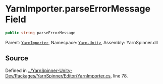 # YarnImporter.parseErrorMessage Field


```csharp
public string parseErrorMessage
```



<div class="class-metadata">

Parent: [`YarnImporter`](/api/csharp/yarn.unity/yarnimporter.md), Namespace: [`Yarn.Unity`](/api/csharp/yarn.unity/README.md), Assembly: YarnSpinner.dll
</div>

## Source
Defined in [../YarnSpinner-Unity-Dev/Packages/YarnSpinner/Editor/YarnImporter.cs](https://github.com/YarnSpinnerTool/YarnSpinner-Unity//blob/develop/Editor/YarnImporter.cs#L78), line 78.
